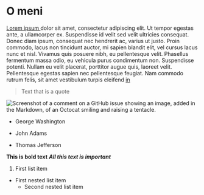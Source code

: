 # O meni

[Lorem ipsum ](../index.md) dolor sit amet, consectetur adipiscing elit. Ut tempor egestas ante, a ullamcorper ex. Suspendisse id velit sed velit ultricies consequat. Donec diam ipsum, consequat nec hendrerit ac, varius ut justo. Proin commodo, lacus non tincidunt auctor, mi sapien blandit elit, vel cursus lacus nunc et nisl. Vivamus quis posuere nibh, eu pellentesque velit. Phasellus fermentum massa odio, eu vehicula purus condimentum non. Suspendisse potenti. Nullam eu velit placerat, porttitor augue quis, laoreet velit. Pellentesque egestas sapien nec pellentesque feugiat. Nam commodo rutrum felis, sit amet vestibulum turpis eleifend [in](https://www.unizd.hr)

> Text that is a quote

![Screenshot of a comment on a GitHub issue showing an image, added in the Markdown, of an Octocat smiling and raising a tentacle.](https://myoctocat.com/assets/images/base-octocat.svg)

- George Washington
* John Adams
+ Thomas Jefferson

**This is bold text**
	***All this text is important***
 1. First list item
   - First nested list item
     - Second nested list item
 
